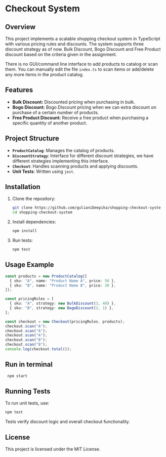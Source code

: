 # Checkout System

## Overview

This project implements a scalable shopping checkout system in TypeScript with various pricing rules and discounts. The system supports three discount strategy as of now. Bulk Discount, Bogo Discount and Free Product discount based on the criteria given in the assignment.

There is no GUI/command line interface to add products to catalog or scan them. You can manually edit the file `index.ts` to scan items or add/delete any more items in the product catalog.

## Features

- **Bulk Discount:** Discounted pricing when purchasing in bulk.
- **Bogo Discount:** Bogo Discount pricing when we can extra discount on purchase of a certain number of products.
- **Free Product Discount:** Receive a free product when purchasing a specific quantity of another product.

## Project Structure

- **`ProductCatalog`**: Manages the catalog of products.
- **`DiscountStrategy`**: Interface for different discount strategies, we have different strategies implementing this interface.
- **`Checkout`**: Handles scanning products and applying discounts.
- **Unit Tests**: Written using `jest`.

## Installation

1. Clone the repository:

   ```sh
   git clone https://github.com/gulianiDeepika/shopping-checkout-system.git
   cd shopping-checkout-system
   ```

2. Install dependencies:

   ```sh
   npm install
   ```

3. Run tests:

   ```sh
   npm test
   ```

## Usage Example

```typescript
const products = new ProductCatalog([
  { sku: "A", name: "Product Name A", price: 50 },
  { sku: "B", name: "Product Name B", price: 30 },
]);

const pricingRules = [
  { sku: "A", strategy: new BulkDiscount(3, 40) },
  { sku: "B", strategy: new BogoDiscount(2, 1) },
];

const checkout = new Checkout(pricingRules, products);
checkout.scan("A");
checkout.scan("A");
checkout.scan("A");
checkout.scan("B");
checkout.scan("B");
console.log(checkout.total());
```

## Run in terminal

```sh
 npm start
```

## Running Tests

To run unit tests, use:

```sh
npm test
```

Tests verify discount logic and overall checkout functionality.

## License

This project is licensed under the MIT License.
